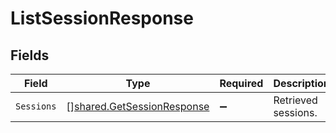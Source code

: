 # ListSessionResponse


## Fields

| Field                                                                           | Type                                                                            | Required                                                                        | Description                                                                     |
| ------------------------------------------------------------------------------- | ------------------------------------------------------------------------------- | ------------------------------------------------------------------------------- | ------------------------------------------------------------------------------- |
| `Sessions`                                                                      | [][shared.GetSessionResponse](../../../pkg/models/shared/getsessionresponse.md) | :heavy_minus_sign:                                                              | Retrieved sessions.                                                             |